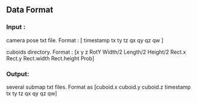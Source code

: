 ## Data Format

### Input : 
camera pose txt file. Format : [ timestamp tx ty tz qx qy qz qw ]

cuboids directory. Format : [x y z RotY Width/2 Length/2 Height/2 Rect.x Rect.y Rect.width Rect.height Prob]

### Output: 
several submap txt files. Format as [cuboid.x cuboid.y cuboid.z timestamp tx ty tz qx qy qz qw]
